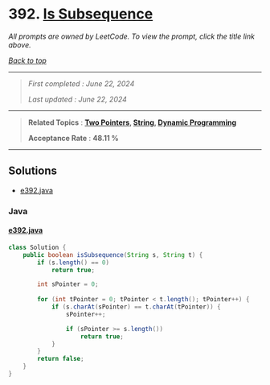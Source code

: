 # 392. [Is Subsequence](<https://leetcode.com/problems/is-subsequence>)

*All prompts are owned by LeetCode. To view the prompt, click the title link above.*

*[Back to top](<../README.md>)*

------

> *First completed : June 22, 2024*
>
> *Last updated : June 22, 2024*

------

> **Related Topics** : **[Two Pointers](<by_topic/Two Pointers.md>), [String](<by_topic/String.md>), [Dynamic Programming](<by_topic/Dynamic Programming.md>)**
>
> **Acceptance Rate** : **48.11 %**

------

## Solutions

- [e392.java](<../my-submissions/e392.java>)
### Java
#### [e392.java](<../my-submissions/e392.java>)
```Java
class Solution {
    public boolean isSubsequence(String s, String t) {
        if (s.length() == 0)
            return true;

        int sPointer = 0;
        
        for (int tPointer = 0; tPointer < t.length(); tPointer++) {
            if (s.charAt(sPointer) == t.charAt(tPointer)) {
                sPointer++;

                if (sPointer >= s.length())
                    return true;    
            }
        }
        return false;
    }
}
```

